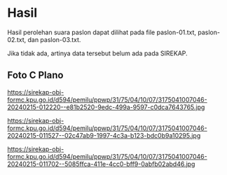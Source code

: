 # Hasil

Hasil perolehan suara paslon dapat dilihat pada file paslon-01.txt, paslon-02.txt, dan paslon-03.txt.

Jika tidak ada, artinya data tersebut belum ada pada SIREKAP.

## Foto C Plano

https://sirekap-obj-formc.kpu.go.id/d594/pemilu/ppwp/31/75/04/10/07/3175041007046-20240215-012220--e81b2520-9edc-499a-9597-c0dca7643765.jpg

https://sirekap-obj-formc.kpu.go.id/d594/pemilu/ppwp/31/75/04/10/07/3175041007046-20240215-011527--02c47ab9-1997-4c3a-b123-bdc0b9a10295.jpg

https://sirekap-obj-formc.kpu.go.id/d594/pemilu/ppwp/31/75/04/10/07/3175041007046-20240215-011702--5085ffca-411e-4cc0-bff9-0abfb02abd46.jpg
